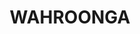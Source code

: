 ---
lastmod: '2025-04-06T06:05:20+00:00'
latitude: -33.723263
layout: suburb
longitude: 151.108249
postcode: '2076'
state: NSW
title: WAHROONGA
url: /nsw/wahroonga/
---